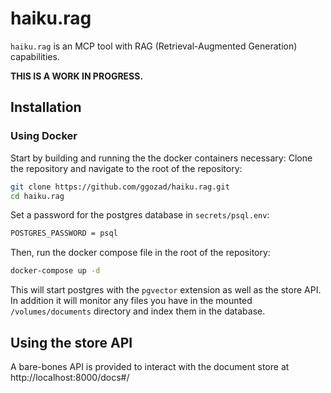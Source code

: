 # haiku.rag

`haiku.rag` is an MCP tool with RAG (Retrieval-Augmented Generation) capabilities.

**THIS IS A WORK IN PROGRESS.**

## Installation

### Using Docker
Start by building and running the the docker containers necessary:
Clone the repository and navigate to the root of the repository:
```bash
git clone https://github.com/ggozad/haiku.rag.git
cd haiku.rag
```

Set a password for the postgres database in `secrets/psql.env`:
```bash
POSTGRES_PASSWORD = psql
```

Then, run the docker compose file in the root of the repository:

```bash
docker-compose up -d 
```

This will start postgres with the `pgvector` extension as well as the store API.
In addition it will monitor any files you have in the mounted `/volumes/documents` directory and index them in the database.

## Using the store API

A bare-bones API is provided to interact with the document store at http://localhost:8000/docs#/
